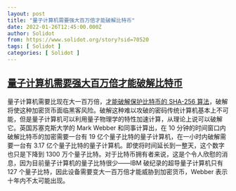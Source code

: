 ```yaml
---
layout: post
title: "量子计算机需要强大百万倍才能破解比特币"
date: 2022-01-26T12:45:00.000Z
author: Solidot
from: https://www.solidot.org/story?sid=70520
tags: [ Solidot ]
categories: [ Solidot ]
---
```

<!--1643201100000-->
[量子计算机需要强大百万倍才能破解比特币](https://www.solidot.org/story?sid=70520)
------

<div>
量子计算机需要比现在大一百万倍，<a href="https://www.newscientist.com/article/2305646-quantum-computers-are-a-million-times-too-small-to-hack-bitcoin/" target="_blank">才能破解保护比特币的 SHA-256 算法</a>，破解将使这种加密货币面临黑客风险。破解这种难以攻破的密码传统计算机基本上不可能，但是量子计算机可以利用量子物理学的特性加速计算，从理论上说可以破解它。英国苏塞克斯大学的 Mark Webber 和同事计算出，在 10 分钟的时间窗口内破解比特币的加密需要一台有 19 亿个量子比特的量子计算机，在一小时内破解需要一台有 3.17 亿个量子比特的量子计算机。即使将时间延长到一整天，这个数字也只是下降到 1300 万个量子比特。对于比特币拥有者来说，这是个令人欣慰的消息，因为目前量子计算机的量子比特很少——IBM 破纪录的超导量子计算机只有 127 个量子比特，因此设备需要变大一百万倍才能威胁到加密货币，Webber 表示十年内不太可能出现。
</div>
